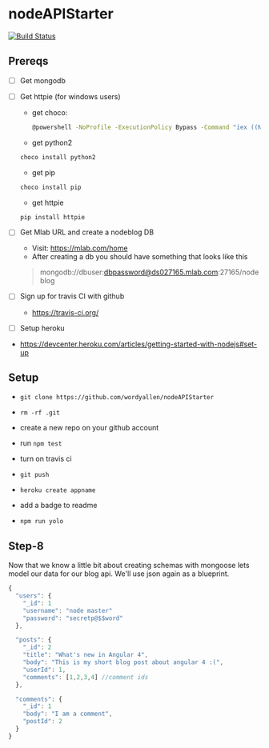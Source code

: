 # nodeAPIStarter
[![Build Status](https://travis-ci.org/wordyallen/nodeAPIStarter.svg?branch=master)](https://travis-ci.org/wordyallen/nodeAPIStarter)

## Prereqs
- [ ] Get mongodb
-  [ ] Get httpie (for windows users)

  - get choco:
    ```sh
    @powershell -NoProfile -ExecutionPolicy Bypass -Command "iex ((New-Object System.Net.WebClient).DownloadString('https://chocolatey.org/install.ps1'))" && SET "PATH=%PATH%;%ALLUSERSPROFILE%\chocolatey\bin"
    ```
  - get python2
  ```sh
  choco install python2
  ```
  - get pip
  ```sh
  choco install pip
  ```
  - get httpie
  ```sh
  pip install httpie
  ```

-  [ ] Get Mlab URL and create a nodeblog DB
  - Visit: https://mlab.com/home
  - After creating a db you should have something that looks like this
  >mongodb://dbuser:dbpassword@ds027165.mlab.com:27165/nodeblog

- [ ] Sign up for travis CI with github
  - https://travis-ci.org/


- [ ] Setup heroku
 - https://devcenter.heroku.com/articles/getting-started-with-nodejs#set-up


## Setup
- `git clone https://github.com/wordyallen/nodeAPIStarter`

- `rm -rf .git`
-  create a new repo on your github account
- run `npm test`
- turn on travis ci
- `git push`
- `heroku create appname`
-  add a badge to readme
- `npm run yolo`


## Step-8
Now that we know a little bit about creating schemas with mongoose lets model our data for our blog api. We'll use json again as a blueprint.

```js
{
  "users": {
    "_id": 1
    "username": "node master"
    "password": "secretp@$$word"
  },

  "posts": {
    "_id": 2
    "title": "What's new in Angular 4",
    "body": "This is my short blog post about angular 4 :(",
    "userId": 1,
    "comments": [1,2,3,4] //comment ids
  },

  "comments": {
    "_id": 1
    "body": "I am a comment",
    "postId": 2
  }
}

```
